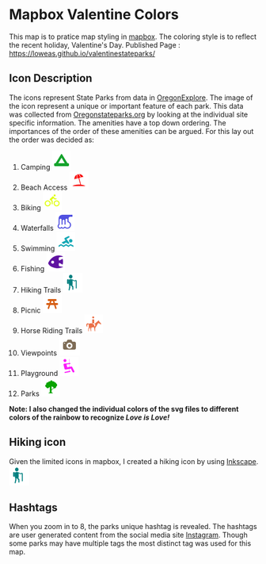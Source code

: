# Mapbox Valentine Colors

This map is to pratice map styling in [mapbox][]. The coloring style is to reflect the recent holiday, Valentine's Day. Published Page : https://loweas.github.io/valentinestateparks/

## Icon Description
The icons represent State Parks from data in [OregonExplore][]. The image of the icon represent a unique or important feature of each park. This data was collected from [Oregonstateparks.org][] by looking at the individual site specific information. The amenities have a top down ordering. The importances of the order of these amenities can be argued. For this lay out the order was decided as:

1. Camping <img src="/assets/icons/campsite-15.svg">
2. Beach Access <img src="/assets/icons/beach-15.svg">
3. Biking <img src="/assets/icons/bicycle-share-15.svg">
4. Waterfalls <img src="/assets/icons/waterfall-15.svg">
5. Swimming <img src="/assets/icons/swimming-15.svg">
6. Fishing <img src="/assets/icons/aquarium-15.svg">
7. Hiking Trails <img src="/assets/image/hiking.svg">
8. Picnic <img src="/assets/icons/picnic-site-15.svg">
9. Horse Riding Trails  <img src="/assets/icons/horse-riding-15.svg">
10. Viewpoints <img src="/assets/icons/attraction-15.svg">
11. Playground <img src="/assets/icons/playground-15.svg">
12. Parks <img src="/assets/icons/park-15.svg">

__Note: I also changed the individual colors of the svg files to different colors of the rainbow to recognize *Love is Love!*__


## Hiking icon
Given the limited icons in mapbox, I created a hiking icon by using [Inkscape][]. <img src="/assets/image/hiking.svg">


## Hashtags
When you zoom in to 8, the parks unique hashtag is revealed. The hashtags are user generated content from the social media site [Instagram][]. Though some parks may have multiple tags the most distinct tag was used for this map.

[OregonExplore]: https://oregonexplorer.info/
[Inkscape]: https://inkscape.org/
[mapbox]: https://www.mapbox.com/
[Oregonstateparks.org]: https://oregonstateparks.org/index.cfm?do=visit.dsp_find
[Instagram]: https://www.instagram.com/
